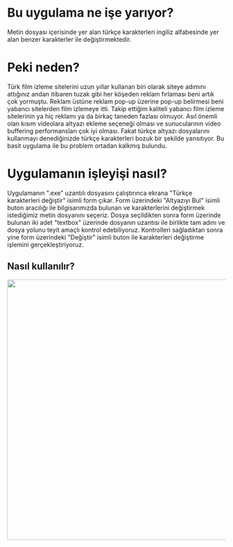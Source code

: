 # Bu uygulama ne işe yarıyor?
Metin dosyası içerisinde yer alan türkçe karakterleri ingiliz alfabesinde yer alan benzer karakterler ile değiştirmektedir.

# Peki neden?
Türk film izleme sitelerini uzun yıllar kullanan biri olarak siteye adımını attığınız andan itibaren tuzak gibi her köşeden reklam fırlaması beni artık çok yormuştu. Reklam üstüne reklam
pop-up üzerine pop-up belirmesi beni yabancı sitelerden film izlemeye itti. Takip ettiğim kaliteli yabancı film izleme sitelerinin ya hiç reklamı ya da birkaç taneden fazlası
olmuyor. Asıl önemli olan kısım videolara altyazı ekleme seçeneği olması ve sunucularının video buffering performansları çok iyi olması. Fakat türkçe altyazı dosyalarını
kullanmayı denediğinizde türkçe karakterleri bozuk bir şekilde yansıtıyor. Bu basit uygulama ile bu problem ortadan kalkmış bulundu.

# Uygulamanın işleyişi nasıl?
Uygulamanın ".exe" uzantılı dosyasını çalıştırınca ekrana "Türkçe karakterleri değiştir" isimli form çıkar. Form üzerindeki "Altyazıyı Bul" isimli buton aracılığı ile 
bilgisarımızda bulunan ve karakterlerini değiştirmek istediğimiz metin dosyanını seçeriz. Dosya seçildikten sonra form üzerinde bulunan iki adet "textbox" üzerinde dosyanın
uzantısı ile birlikte tam adını ve dosya yolunu teyit amaçlı kontrol edebiliyoruz. Kontrolleri sağladıktan sonra yine form üzerindeki "Değiştir" isimli buton ile karakterleri 
değiştirme işlemini gerçekleştiriyoruz.

## Nasıl kullanılır?

<img src="https://s9.gifyu.com/images/ezgif.com-gif-makerde3f6b57ad760af2.gif" width=600px />

